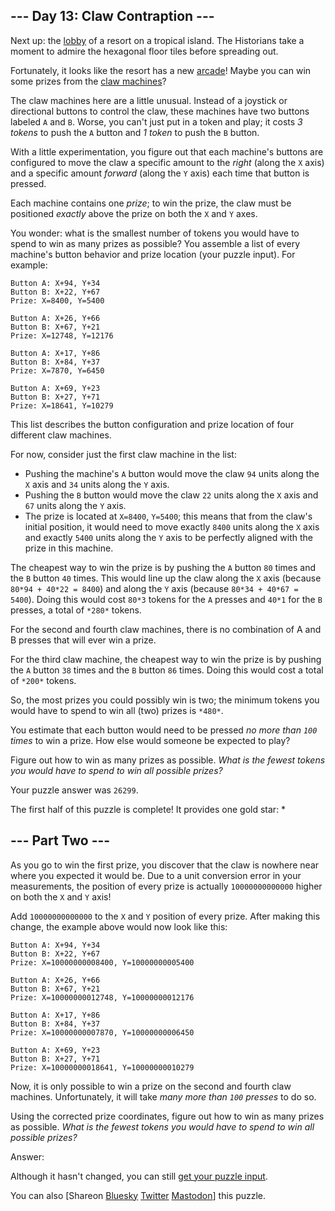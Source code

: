 ## \--- Day 13: Claw Contraption ---

Next up: the [lobby](/2020/day/24) of a resort on a tropical island. The Historians take a moment to admire the hexagonal floor tiles before spreading out.

Fortunately, it looks like the resort has a new [arcade](https://en.wikipedia.org/wiki/Amusement_arcade)! Maybe you can win some prizes from the [claw machines](https://en.wikipedia.org/wiki/Claw_machine)?

The claw machines here are a little unusual. Instead of a joystick or directional buttons to control the claw, these machines have two buttons labeled `A` and `B`. Worse, you can't just put in a token and play; it costs _3 tokens_ to push the `A` button and _1 token_ to push the `B` button.

With a little experimentation, you figure out that each machine's buttons are configured to move the claw a specific amount to the _right_ (along the `X` axis) and a specific amount _forward_ (along the `Y` axis) each time that button is pressed.

Each machine contains one _prize_; to win the prize, the claw must be positioned _exactly_ above the prize on both the `X` and `Y` axes.

You wonder: what is the smallest number of tokens you would have to spend to win as many prizes as possible? You assemble a list of every machine's button behavior and prize location (your puzzle input). For example:

```
Button A: X+94, Y+34
Button B: X+22, Y+67
Prize: X=8400, Y=5400

Button A: X+26, Y+66
Button B: X+67, Y+21
Prize: X=12748, Y=12176

Button A: X+17, Y+86
Button B: X+84, Y+37
Prize: X=7870, Y=6450

Button A: X+69, Y+23
Button B: X+27, Y+71
Prize: X=18641, Y=10279

```

This list describes the button configuration and prize location of four different claw machines.

For now, consider just the first claw machine in the list:

- Pushing the machine's `A` button would move the claw `94` units along the `X` axis and `34` units along the `Y` axis.
- Pushing the `B` button would move the claw `22` units along the `X` axis and `67` units along the `Y` axis.
- The prize is located at `X=8400`, `Y=5400`; this means that from the claw's initial position, it would need to move exactly `8400` units along the `X` axis and exactly `5400` units along the `Y` axis to be perfectly aligned with the prize in this machine.

The cheapest way to win the prize is by pushing the `A` button `80` times and the `B` button `40` times. This would line up the claw along the `X` axis (because `80*94 + 40*22 = 8400`) and along the `Y` axis (because `80*34 + 40*67 = 5400`). Doing this would cost `80*3` tokens for the `A` presses and `40*1` for the `B` presses, a total of `*280*` tokens.

For the second and fourth claw machines, there is no combination of A and B presses that will ever win a prize.

For the third claw machine, the cheapest way to win the prize is by pushing the `A` button `38` times and the `B` button `86` times. Doing this would cost a total of `*200*` tokens.

So, the most prizes you could possibly win is two; the minimum tokens you would have to spend to win all (two) prizes is `*480*`.

You estimate that each button would need to be pressed _no more than `100` times_ to win a prize. How else would someone be expected to play?

Figure out how to win as many prizes as possible. _What is the fewest tokens you would have to spend to win all possible prizes?_

Your puzzle answer was `26299`.

The first half of this puzzle is complete! It provides one gold star: \*

## \--- Part Two ---

As you go to win the first prize, you discover that the claw is nowhere near where you expected it would be. Due to a unit conversion error in your measurements, the position of every prize is actually `10000000000000` higher on both the `X` and `Y` axis!

Add `10000000000000` to the `X` and `Y` position of every prize. After making this change, the example above would now look like this:

```
Button A: X+94, Y+34
Button B: X+22, Y+67
Prize: X=10000000008400, Y=10000000005400

Button A: X+26, Y+66
Button B: X+67, Y+21
Prize: X=10000000012748, Y=10000000012176

Button A: X+17, Y+86
Button B: X+84, Y+37
Prize: X=10000000007870, Y=10000000006450

Button A: X+69, Y+23
Button B: X+27, Y+71
Prize: X=10000000018641, Y=10000000010279

```

Now, it is only possible to win a prize on the second and fourth claw machines. Unfortunately, it will take _many more than `100` presses_ to do so.

Using the corrected prize coordinates, figure out how to win as many prizes as possible. _What is the fewest tokens you would have to spend to win all possible prizes?_

Answer:

Although it hasn't changed, you can still [get your puzzle input](13/input).

You can also [Shareon [Bluesky](https://bsky.app/intent/compose?text=I%27ve+completed+Part+One+of+%22Claw+Contraption%22+%2D+Day+13+%2D+Advent+of+Code+2024+%23AdventOfCode+https%3A%2F%2Fadventofcode%2Ecom%2F2024%2Fday%2F13) [Twitter](https://twitter.com/intent/tweet?text=I%27ve+completed+Part+One+of+%22Claw+Contraption%22+%2D+Day+13+%2D+Advent+of+Code+2024&url=https%3A%2F%2Fadventofcode%2Ecom%2F2024%2Fday%2F13&related=ericwastl&hashtags=AdventOfCode) [Mastodon](<javascript:void(0);>)] this puzzle.
